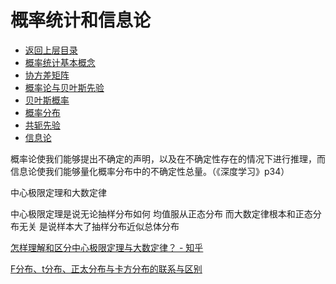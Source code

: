 # 概率统计和信息论

* [返回上层目录](../mathematics.md)
* [概率统计基本概念](statistics-basic-concepts/statistics-basic-concepts.md)
* [协方差矩阵](covariance-matrix/covariance-matrix.md)
* [概率论与贝叶斯先验](probability-and-bayesian-prior/probability-and-bayesian-prior.md)
* [贝叶斯概率](bayes-probability/bayes-probability.md)
* [概率分布](probability-distribution/probability-distribution.md)
* [共轭先验](conjugate-prior/conjugate-prior.md)
* [信息论](information-theory/information-theory.md)




概率论使我们能够提出不确定的声明，以及在不确定性存在的情况下进行推理，而信息论使我们能够量化概率分布中的不确定性总量。（《深度学习》p34）



中心极限定理和大数定律

中心极限定理是说无论抽样分布如何 均值服从正态分布 而大数定律根本和正态分布无关 是说样本大了抽样分布近似总体分布

[怎样理解和区分中心极限定理与大数定律？ - 知乎](https://www.zhihu.com/question/22913867/answer/274009483)



[F分布、t分布、正太分布与卡方分布的联系与区别](https://zhuanlan.zhihu.com/p/42136925)
